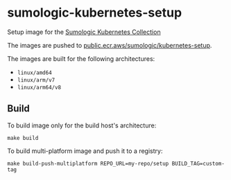 # sumologic-kubernetes-setup

Setup image for the [Sumologic Kubernetes Collection](https://github.com/SumoLogic/sumologic-kubernetes-collection)

The images are pushed to [public.ecr.aws/sumologic/kubernetes-setup](https://gallery.ecr.aws/sumologic/kubernetes-setup).

The images are built for the following architectures:

- `linux/amd64`
- `linux/arm/v7`
- `linux/arm64/v8`

## Build

To build image only for the build host's architecture:

```shell
make build
```

To build multi-platform image and push it to a registry:

```shell
make build-push-multiplatform REPO_URL=my-repo/setup BUILD_TAG=custom-tag
```

